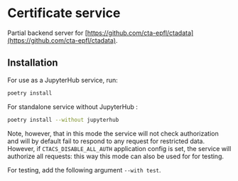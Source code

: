 # Certificate service

Partial backend server for [https://github.com/cta-epfl/ctadata](https://github.com/cta-epfl/ctadata).

## Installation

For use as a JupyterHub service, run:
```sh
poetry install
```

For standalone service without JupyterHub :
```sh
poetry install --without jupyterhub
```

Note, however, that in this mode the service will not check authorization and will by default fail to respond to any request for restricted data. However, if `CTACS_DISABLE_ALL_AUTH` application config is set, the service will authorize all requests: this way this mode can also be used for for testing. 

For testing, add the following argument `--with test`.